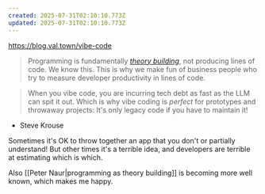 ```yaml
---
created: 2025-07-31T02:10:10.773Z
updated: 2025-07-31T02:10:10.773Z
---
```

https://blog.val.town/vibe-code

> Programming is fundamentally [_theory building_](https://pages.cs.wisc.edu/~remzi/Naur.pdf), not producing lines of code. We know this. This is why we make fun of business people who try to measure developer productivity in lines of code.

> When you vibe code, you are incurring tech debt as fast as the LLM can spit it out. Which is why vibe coding is _perfect_ for prototypes and throwaway projects: It's only legacy code if you have to maintain it!

- Steve Krouse

Sometimes it's OK to throw together an app that you don't or partially understand! But other times it's a terrible idea, and developers are terrible at estimating which is which.

Also [[Peter Naur|programming as theory building]] is becoming more well known, which makes me happy.